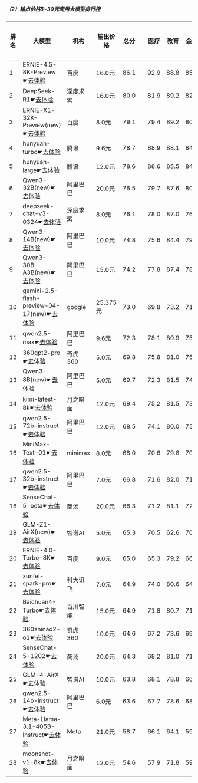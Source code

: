 ##### （2）输出价格5~30元商用大模型排行榜
|排名|大模型|机构|输出价格|总分| |医疗|教育|金融|法律|行政公务|心理健康|推理与数学计算|语言与指令遵从|
|---|-----|---|-------|---|-|----|---|---|---|------|-------|-----------|------------|
|1|ERNIE-4.5-8K-Preview☛[去体验](https://easyllm.site/static/modelcompare.html?type=proprietary)|百度|16.0元|86.1| |        92.9|88.8|85.2|90.6|        87.0|75.2|        83.9|85.0|
|2|DeepSeek-R1☛[去体验](https://easyllm.site/static/modelcompare.html?type=open-source)|深度求索|16.0元|80.0| |        81.9|89.2|82.9|73.8|        83.0|61.5|        84.4|83.5|
|3|ERNIE-X1-32K-Preview(new)☛[去体验](https://easyllm.site/static/modelcompare.html?type=proprietary)|百度|8.0元|79.1| |        79.4|89.2|80.2|77.8|        80.0|66.7|        76.9|82.7|
|4|hunyuan-turbo☛[去体验](https://easyllm.site/static/modelcompare.html?type=proprietary)|腾讯|9.6元|78.7| |        88.9|88.1|84.8|75.0|        71.7|71.8|        67.9|81.9|
|5|hunyuan-large☛[去体验](https://easyllm.site/static/modelcompare.html?type=open-source)|腾讯|12.0元|78.6| |        88.6|85.5|84.6|82.4|        70.4|73.2|        65.7|78.0|
|6|Qwen3-32B(new)☛[去体验](https://easyllm.site/static/modelcompare.html?type=open-source)|阿里巴巴|20.0元|76.5| |        79.7|87.6|80.9|64.5|        73.3|68.3|        83.0|75.6|
|7|deepseek-chat-v3-0324☛[去体验](https://easyllm.site/static/modelcompare.html?type=open-source)|深度求索|8.0元|76.1| |        78.0|87.0|76.1|61.7|        81.2|64.6|        76.9|83.7|
|8|Qwen3-14B(new)☛[去体验](https://easyllm.site/static/modelcompare.html?type=open-source)|阿里巴巴|10.0元|74.8| |        75.6|84.4|79.6|62.2|        73.3|63.4|        82.1|78.6|
|9|Qwen3-30B-A3B(new)☛[去体验](https://easyllm.site/static/modelcompare.html?type=open-source)|阿里巴巴|15.0元|74.2| |        77.8|87.4|78.6|51.1|        66.7|68.3|        83.6|80.7|
|10|gemini-2.5-flash-preview-04-17(new)☛[去体验](https://easyllm.site/static/modelcompare.html?type=proprietary)|google|25.375元|73.0| |        69.8|73.2|71.5|62.2|        76.7|65.0|        85.4|80.5|
|11|qwen2.5-max☛[去体验](https://easyllm.site/static/modelcompare.html?type=proprietary)|阿里巴巴|9.6元|72.3| |        78.1|80.9|75.0|59.5|        71.2|62.6|        70.1|80.7|
|12|360gpt2-pro☛[去体验](https://easyllm.site/static/modelcompare.html?type=proprietary)|奇虎360|5.0元|69.8| |        75.8|81.0|75.4|50.8|        66.5|62.0|        69.4|77.2|
|13|Qwen3-8B(new)☛[去体验](https://easyllm.site/static/modelcompare.html?type=open-source)|阿里巴巴|5.0元|69.7| |        72.3|81.5|74.0|54.4|        53.3|65.8|        77.2|78.8|
|14|kimi-latest-8k☛[去体验](https://easyllm.site/static/modelcompare.html?type=proprietary)|月之暗面|12.0元|69.4| |        75.2|81.5|73.3|60.8|        64.0|59.0|        67.3|74.1|
|15|qwen2.5-72b-instruct☛[去体验](https://easyllm.site/static/modelcompare.html?type=open-source)|阿里巴巴|12.0元|68.5| |        74.1|80.0|75.6|51.6|        67.0|59.5|        66.7|73.6|
|16|MiniMax-Text-01☛[去体验](https://easyllm.site/static/modelcompare.html?type=open-source)|minimax|8.0元|68.0| |        70.6|79.8|70.0|50.7|        71.0|57.8|        65.0|79.1|
|17|qwen2.5-32b-instruct☛[去体验](https://easyllm.site/static/modelcompare.html?type=open-source)|阿里巴巴|7.0元|66.8| |        71.6|82.0|71.8|50.8|        64.5|57.8|        62.1|74.1|
|18|SenseChat-5-beta☛[去体验](https://easyllm.site/static/modelcompare.html?type=proprietary)|商汤|20.0元|66.3| |        71.2|81.1|72.2|45.3|        62.0|56.2|        68.8|73.8|
|19|GLM-Z1-AirX(new)☛[去体验](https://easyllm.site/static/modelcompare.html?type=proprietary)|智谱AI|5.0元|65.3| |        70.5|62.6|70.1|58.9|        60.0|58.3|        66.1|75.8|
|20|ERNIE-4.0-Turbo-8K☛[去体验](https://easyllm.site/static/modelcompare.html?type=proprietary)|百度|9.0元|65.0| |        65.3|79.2|66.1|58.4|        70.0|38.0|        61.9|81.2|
|21|xunfei-spark-pro☛[去体验](https://easyllm.site/static/modelcompare.html?type=proprietary)|科大讯飞|7.0元|64.9| |        74.0|80.6|64.2|56.9|        57.5|57.8|        55.9|72.5|
|22|Baichuan4-Turbo☛[去体验](https://easyllm.site/static/modelcompare.html?type=proprietary)|百川智能|15.0元|64.9| |        71.8|80.7|71.5|45.3|        62.0|57.8|        58.9|71.0|
|23|360zhinao2-o1☛[去体验](https://easyllm.site/static/modelcompare.html?type=proprietary)|奇虎360|10.0元|64.6| |        67.2|73.6|69.5|45.3|        68.4|50.2|        71.3|71.5|
|24|SenseChat-5-1202☛[去体验](https://easyllm.site/static/modelcompare.html?type=proprietary)|商汤|20.0元|64.3| |        68.2|81.0|71.1|47.1|        54.0|52.5|        65.0|75.4|
|25|GLM-4-AirX☛[去体验](https://easyllm.site/static/modelcompare.html?type=proprietary)|智谱AI|10.0元|63.8| |        68.1|78.8|66.8|45.8|        68.5|57.5|        50.5|74.6|
|26|qwen2.5-14b-instruct☛[去体验](https://easyllm.site/static/modelcompare.html?type=open-source)|阿里巴巴|6.0元|63.6| |        67.7|78.6|68.0|45.4|        61.0|56.1|        59.1|73.0|
|27|Meta-Llama-3.1-405B-Instruct☛[去体验](https://easyllm.site/static/modelcompare.html?type=open-source)|Meta|21.0元|58.7| |        66.1|64.1|59.3|34.7|        59.0|53.9|        60.0|72.6|
|28|moonshot-v1-8k☛[去体验](https://easyllm.site/static/modelcompare.html?type=proprietary)|月之暗面|12.0元|54.6| |        57.9|71.8|59.4|32.2|        42.0|47.0|        56.9|69.7|
    

